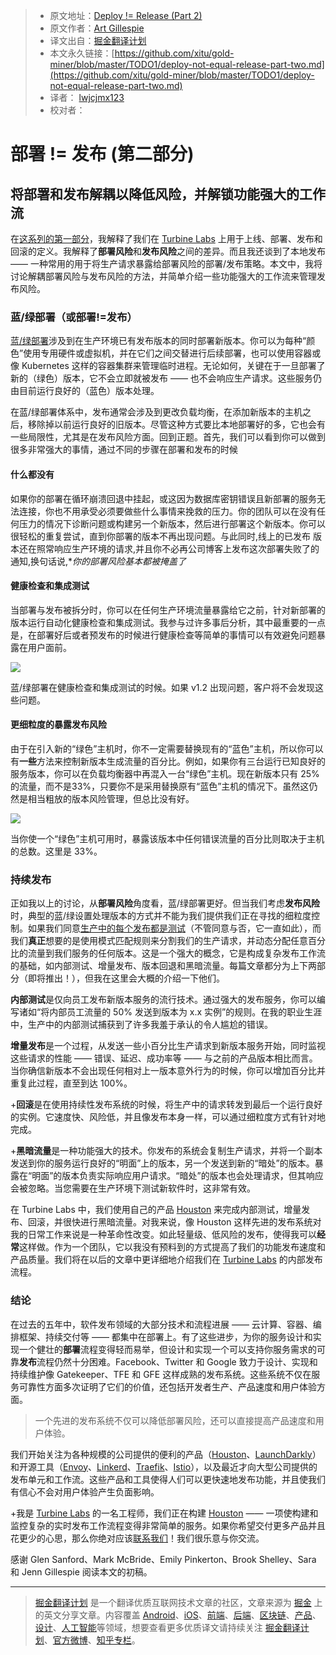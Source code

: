 > * 原文地址：[Deploy != Release (Part 2)](https://blog.turbinelabs.io/deploy-not-equal-release-part-two-acbfe402a91c)
> * 原文作者：[Art Gillespie](https://blog.turbinelabs.io/@artgillespie?source=post_header_lockup)
> * 译文出自：[掘金翻译计划](https://github.com/xitu/gold-miner)
> * 本文永久链接：[https://github.com/xitu/gold-miner/blob/master/TODO1/deploy-not-equal-release-part-two.md](https://github.com/xitu/gold-miner/blob/master/TODO1/deploy-not-equal-release-part-two.md)
> * 译者： [lwjcjmx123](https://github.com/lwjcjmx123)
> * 校对者：

# 部署 != 发布 (第二部分)

## 将部署和发布解耦以降低风险，并解锁功能强大的工作流

在[这系列的第一部分](https://medium.com/turbine-labs/deploy-not-equal-release-part-one-4724bc1e726b)，我解释了我们在 [Turbine Labs](https://turbinelabs.io) 上用于上线、部署、发布和回滚的定义。我解释了**部署风险**和**发布风险**之间的差异。而且我还谈到了本地发布 —— 一种常用的用于将生产请求暴露给部署风险的部署/发布策略。本文中，我将讨论解耦部署风险与发布风险的方法，并简单介绍一些功能强大的工作流来管理发布风险。

### 蓝/绿部署（或部署!=发布）

[蓝/绿部署](https://martinfowler.com/bliki/BlueGreenDeployment.html)涉及到在生产环境已有发布版本的同时部署新版本。你可以为每种“颜色”使用专用硬件或虚拟机，并在它们之间交替进行后续部署，也可以使用容器或像 Kubernetes 这样的容器集群来管理临时进程。无论如何，关键在于一旦部署了新的（绿色）版本，它不会立即就被发布 —— 也不会响应生产请求。这些服务仍由目前运行良好的（蓝色）版本处理。

在蓝/绿部署体系中，发布通常会涉及到更改负载均衡，在添加新版本的主机之后，移除掉以前运行良好的旧版本。尽管这种方式要比本地部署好的多，它也会有一些局限性，尤其是在发布风险方面。回到正题。首先，我们可以看到你可以做到很多非常强大的事情，通过不同的步骤在部署和发布的时候

#### 什么都没有

如果你的部署在循环崩溃回退中挂起，或这因为数据库密钥错误且新部署的服务无法连接，你也不用承受必须要做些什么事情来挽救的压力。你的团队可以在没有任何压力的情况下诊断问题或构建另一个新版本，然后进行部署这个新版本。你可以很轻松的重复尝试，直到你部署的版本不再出现问题。与此同时,线上的已发布 版本还在照常响应生产环境的请求,并且你不必再公司博客上发布这次部署失败了的通知,换句话说,**你的部署风险基本都被掩盖了*

#### 健康检查和集成测试

当部署与发布被拆分时，你可以在任何生产环境流量暴露给它之前，针对新部署的版本运行自动化健康检查和集成测试。我参与过许多事后分析，其中最重要的一点是，在部署好后或者预发布的时候进行健康检查等简单的事情可以有效避免问题暴露在用户面前。

![](https://cdn-images-1.medium.com/max/800/1*YcCeIx4-FrWMS63ZaVqSRQ.png)

蓝/绿部署在健康检查和集成测试的时候。如果 v1.2 出现问题，客户将不会发现这些问题。

#### 更细粒度的暴露发布风险

由于在引入新的“绿色”主机时，你不一定需要替换现有的“蓝色”主机，所以你可以有**一些**方法来控制新版本生成流量的百分比。例如，如果你有三台运行已知良好的服务版本，你可以在负载均衡器中再混入一台“绿色”主机。现在新版本只有 25% 的流量，而不是33%，只要你不是采用替换原有“蓝色”主机的情况下。虽然这仍然是相当粗放的版本风险管理，但总比没有好。

![](https://cdn-images-1.medium.com/max/800/1*7D-TdjRuzt9wGX1dcMnitg.png)

当你使一个“绿色”主机可用时，暴露该版本中任何错误流量的百分比则取决于主机的总数。这里是 33%。

### 持续发布

正如我以上的讨论，从**部署风险**角度看，蓝/绿部署更好。但当我们考虑**发布风险**时，典型的蓝/绿设置处理版本的方式并不能为我们提供我们正在寻找的细粒度控制。如果我们同意[生产中的每个发布都是测试](https://medium.com/turbine-labs/every-release-is-a-production-test-b31d80f2bc74)（不管同意与否，它一直如此），而我们**真正**想要的是使用模式匹配规则来分割我们的生产请求，并动态分配任意百分比的流量到我们服务的任何版本。这是一个强大的概念，它是构成复杂发布工作流的基础，如内部测试、增量发布、版本回退和黑暗流量。每篇文章都分为上下两部分（即将推出！），但我在这里会大概的介绍一下他们。

**内部测试**是仅向员工发布新版本服务的流行技术。通过强大的发布服务，你可以编写诸如“将内部员工流量的 50% 发送到版本为 x.x 实例”的规则。在我的职业生涯中，生产中的内部测试捕获到了许多我羞于承认的令人尴尬的错误。

**增量发布**是一个过程，从发送一些小百分比生产请求到新版本服务开始，同时监视这些请求的性能 —— 错误、延迟、成功率等 —— 与之前的产品版本相比而言。当你确信新版本不会出现任何相对上一版本意外行为的时候，你可以增加百分比并重复此过程，直至到达 100%。

+**回滚**是在使用持续性发布系统的时候，将生产中的请求转发到最后一个运行良好的实例。它速度快、风险低，并且像发布本身一样，可以通过细粒度方式有针对地完成。

+**黑暗流量**是一种功能强大的技术。你发布的系统会复制生产请求，并将一个副本发送到你的服务运行良好的“明面”上的版本，另一个发送到新的“暗处”的版本。暴露在“明面”的版本负责实际响应用户请求。“暗处”的版本也会处理请求，但其响应会被忽略。当您需要在生产环境下测试新软件时，这非常有效。

在 Turbine Labs 中，我们使用自己的产品 [Houston](https://turbinelabs.io) 来完成内部测试，增量发布、回滚，并很快进行黑暗流量。对我来说，像 Houston 这样先进的发布系统对我的日常工作来说是一种革命性改变。如此轻量级、低风险的发布，使得我可以**经常**这样做。作为一个团队，它以我没有预料到的方式提高了我们的功能发布速度和产品质量。我们将在以后的文章中更详细地介绍我们在 [Turbine Labs](https://turbinelabs.io) 的内部发布流程。

### 结论

在过去的五年中，软件发布领域的大部分技术和流程进展 —— 云计算、容器、编排框架、持续交付等 —— 都集中在部署上。有了这些进步，为你的服务设计和实现一个健壮的**部署**流程变得轻而易举，但设计和实现一个可以支持你服务需求的可靠**发布**流程仍然十分困难。Facebook、Twitter 和 Google 致力于设计、实现和持续维护像 Gatekeeper、TFE 和 GFE 这样成熟的发布系统。这些系统不仅在服务可靠性方面多次证明了它们的价值，还包括开发者生产、产品速度和用户体验方面。

> 一个先进的发布系统不仅可以降低部署风险，还可以直接提高产品速度和用户体验。

我们开始关注为各种规模的公司提供的便利的产品（[Houston](https://turbinelabs.io)、[LaunchDarkly](https://launchdarkly.com/)）和开源工具（[Envoy](https://lyft.github.io/envoy/)、[Linkerd](https://linkerd.io/)、[Traefik](https://traefik.io/)、[Istio](https://istio.io)），以及最近才向大型公司提供的发布单元和工作流。这些产品和工具使得人们可以更快速地发布功能，并且使我们有信心不会对用户体验产生负面影响。

+我是 [Turbine Labs](https://turbinelabs.io/) 的一名工程师，我们正在构建 [Houston](https://docs.turbinelabs.io/reference/#introduction) —— 一项使构建和监控复杂的实时发布工作流程变得非常简单的服务。如果你希望交付更多产品并且花更少的心思，那么你绝对应该[联系我们](https://turbinelabs.io/contact)！我们很乐意与你交流。

感谢 Glen Sanford、Mark McBride、Emily Pinkerton、Brook Shelley、Sara 和 Jenn Gillespie 阅读本文的初稿。

---

> [掘金翻译计划](https://github.com/xitu/gold-miner) 是一个翻译优质互联网技术文章的社区，文章来源为 [掘金](https://juejin.im) 上的英文分享文章。内容覆盖 [Android](https://github.com/xitu/gold-miner#android)、[iOS](https://github.com/xitu/gold-miner#ios)、[前端](https://github.com/xitu/gold-miner#前端)、[后端](https://github.com/xitu/gold-miner#后端)、[区块链](https://github.com/xitu/gold-miner#区块链)、[产品](https://github.com/xitu/gold-miner#产品)、[设计](https://github.com/xitu/gold-miner#设计)、[人工智能](https://github.com/xitu/gold-miner#人工智能)等领域，想要查看更多优质译文请持续关注 [掘金翻译计划](https://github.com/xitu/gold-miner)、[官方微博](http://weibo.com/juejinfanyi)、[知乎专栏](https://zhuanlan.zhihu.com/juejinfanyi)。
